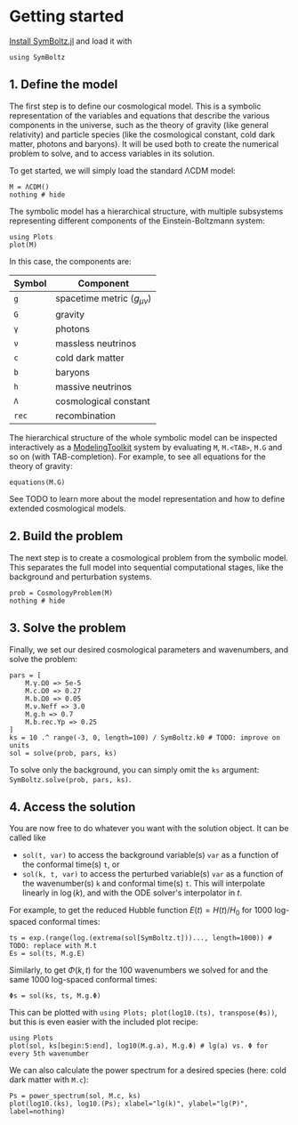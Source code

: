 # Getting started

[Install SymBoltz.jl](@ref "Installation") and load it with
```@example 1
using SymBoltz
``` 

## 1. Define the model

The first step is to define our cosmological model.
This is a symbolic representation of the variables and equations that describe the various components in the universe, such as the theory of gravity (like general relativity) and particle species (like the cosmological constant, cold dark matter, photons and baryons).
It will be used both to create the numerical problem to solve, and to access variables in its solution.

To get started, we will simply load the standard ΛCDM model:
```@example 1
M = ΛCDM()
nothing # hide
```

The symbolic model has a hierarchical structure, with multiple subsystems representing different components of the Einstein-Boltzmann system:
```@example 1
using Plots
plot(M)
```

In this case, the components are:

| Symbol | Component                        |
| ------ | -------------------------------- |
| `g`    | spacetime metric ($g_{\mu\nu}$)  |
| `G`    | gravity                          |
| `γ`    | photons                          |
| `ν`    | massless neutrinos               |
| `c`    | cold dark matter                 |
| `b`    | baryons                          |
| `h`    | massive neutrinos                |
| `Λ`    | cosmological constant            |
| `rec`  | recombination                    |

The hierarchical structure of the whole symbolic model can be inspected interactively as a [ModelingToolkit](https://docs.sciml.ai/ModelingToolkit) system by evaluating `M`, `M.<TAB>`, `M.G` and so on (with TAB-completion).
For example, to see all equations for the theory of gravity:
```@example 1
equations(M.G)
```

See TODO to learn more about the model representation and how to define extended cosmological models.

## 2. Build the problem

The next step is to create a cosmological problem from the symbolic model.
This separates the full model into sequential computational stages, like the background and perturbation systems.

```@example 1
prob = CosmologyProblem(M)
nothing # hide
```

## 3. Solve the problem

Finally, we set our desired cosmological parameters and wavenumbers, and solve the problem:
```@example 1
pars = [
    M.γ.Ω0 => 5e-5
    M.c.Ω0 => 0.27
    M.b.Ω0 => 0.05
    M.ν.Neff => 3.0
    M.g.h => 0.7
    M.b.rec.Yp => 0.25
]
ks = 10 .^ range(-3, 0, length=100) / SymBoltz.k0 # TODO: improve on units
sol = solve(prob, pars, ks)
```

To solve only the background, you can simply omit the `ks` argument: `SymBoltz.solve(prob, pars, ks)`.

## 4. Access the solution

You are now free to do whatever you want with the solution object.
It can be called like
- `sol(t, var)` to access the background variable(s) `var` as a function of the conformal time(s) `t`, or
- `sol(k, t, var)` to access the perturbed variable(s) `var` as a function of the wavenumber(s) `k` and conformal time(s) `t`.
This will interpolate linearly in $\log(k)$, and with the ODE solver's interpolator in $t$.

For example, to get the reduced Hubble function $E(t) = H(t) / H_0$ for 1000 log-spaced conformal times:
```@example 1
ts = exp.(range(log.(extrema(sol[SymBoltz.t]))..., length=1000)) # TODO: replace with M.t
Es = sol(ts, M.g.E)
```
Similarly, to get $\Phi(k,t)$ for the 100 wavenumbers we solved for and the same 1000 log-spaced conformal times:
```@example 1
Φs = sol(ks, ts, M.g.Φ)
```

This can be plotted with `using Plots; plot(log10.(ts), transpose(Φs))`, but this is even easier with the included plot recipe:
```@example 1
using Plots
plot(sol, ks[begin:5:end], log10(M.g.a), M.g.Φ) # lg(a) vs. Φ for every 5th wavenumber
```

We can also calculate the power spectrum for a desired species (here: cold dark matter with `M.c`):
```@example 1
Ps = power_spectrum(sol, M.c, ks)
plot(log10.(ks), log10.(Ps); xlabel="lg(k)", ylabel="lg(P)", label=nothing)
```